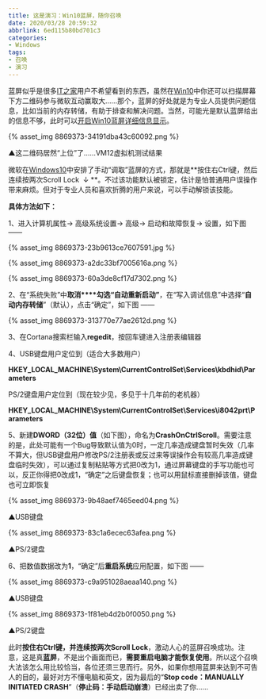 ```yaml
---
title: 这是演习：Win10蓝屏，随你召唤
date: 2020/03/28 20:59:32
abbrlink: 6ed115b80bd701c3
categories:
- Windows
tags:
- 召唤
- 演习
---
```

蓝屏似乎是很多[IT之家](http://www.ithome.com/)用户不希望看到的东西，虽然在[Win10](http://win10.ithome.com/)中你还可以扫描屏幕下方二维码参与微软互动赢取大……那个，蓝屏的好处就是为专业人员提供问题信息，比如当前的内存转储，有助于排查和解决问题。当然，可能光是默认蓝屏给出的信息不够，此时可以[开启Win10蓝屏详细信息显示](http://www.ithome.com/html/win10/267949.htm)。

{% asset_img 8869373-34191dba43c60092.png %}

▲这二维码居然“上位”了……VM12虚拟机测试结果

微软在[Windows10](http://win10.ithome.com/)中安排了手动“调取”蓝屏的方式，那就是**按住右Ctrl键，然后连续按两次Scroll Lock  ↓ **。不过该功能默认被锁定，估计是怕普通用户误操作带来麻烦。但对于专业人员和喜欢折腾的用户来说，可以手动解锁该技能。

**具体方法如下：**

1、进入计算机属性→ 高级系统设置→ 高级→ 启动和故障恢复→ 设置，如下图 ——

{% asset_img 8869373-23b9613ce7607591.jpg %}

{% asset_img 8869373-a2dc33bf7005616a.png %}

{% asset_img 8869373-60a3de8cf17d7302.png %}

2、在“系统失败”中**取消****勾选“自动重新启动”**，在“写入调试信息”中选择“**自动内存转储**”（默认），点击“确定”，如下图 ——

{% asset_img 8869373-313770e77ae2612d.png %}

3、在Cortana搜索栏输入**regedit**，按回车键进入注册表编辑器

4、USB键盘用户定位到（适合大多数用户）

**HKEY_LOCAL_MACHINE\System\CurrentControlSet\Services\kbdhid\Parameters**

PS/2键盘用户定位到（现在较少见，多见于十几年前的老机器）

**HKEY_LOCAL_MACHINE\System\CurrentControlSet\Services\i8042prt\Parameters**

5、新建**DWORD（32位）值**（如下图），命名为**CrashOnCtrlScroll**。需要注意的是，此处可能有一个Bug导致默认值为0时，一定几率造成键盘暂时失效（几率不算大，但USB键盘用户修改PS/2注册表或反过来等误操作会有较高几率造成键盘临时失效），可以通过复制粘贴等方式把0改为1，通过屏幕键盘的手写功能也可以，反正你得把0改成1，“确定”之后键盘恢复；也可以用鼠标直接删掉该值，键盘也可立即恢复

{% asset_img 8869373-9b48aef7465eed04.png %}

▲USB键盘

{% asset_img 8869373-83c1a6ecec63afea.png %}

▲PS/2键盘

6、把数值数据改为**1**，“确定”后**重启系统**应用配置，如下图 ——

{% asset_img 8869373-c9a951028aeaa140.png %}

▲USB键盘

{% asset_img 8869373-1f81eb4d2b0f0050.png %}

▲PS/2键盘

此时**按住右Ctrl键，并连续按两次Scroll Lock**，激动人心的蓝屏召唤成功。注意，这是真**蓝屏**，不是出个画面而已，**需要重启电脑才能恢复使用**。所以这个召唤大法该怎么用比较恰当，各位还须三思而行。另外，如果你想用蓝屏来达到不可告人的目的，最好对方不懂电脑和英文，因为最后的“**Stop code：MANUALLY INITIATED CRASH**”（**停止码：手动启动崩溃**）已经出卖了你……
